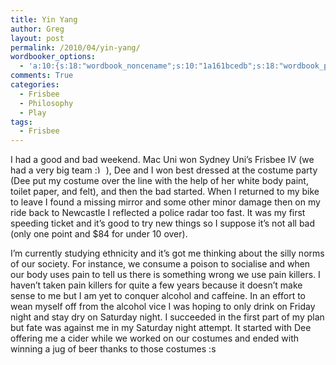 ```yaml
---
title: Yin Yang
author: Greg
layout: post
permalink: /2010/04/yin-yang/
wordbooker_options:
  - 'a:10:{s:18:"wordbook_noncename";s:10:"1a161bcedb";s:18:"wordbook_page_post";s:4:"-100";s:18:"wordbook_orandpage";s:1:"2";s:23:"wordbook_default_author";s:1:"2";s:23:"wordbook_extract_length";s:3:"256";s:19:"wordbook_actionlink";s:3:"300";s:26:"wordbooker_publish_default";s:2:"on";s:18:"wordbook_attribute";s:31:"Posted a new post on their blog";s:29:"wordbooker_status_update_text";s:35:": New blog post :  %title% - %link%";s:20:"wordbook_comment_get";s:2:"on";}'
comments: True
categories:
  - Frisbee
  - Philosophy
  - Play
tags:
  - Frisbee
---
```

I had a good and bad weekend. Mac Uni won Sydney Uni&#8217;s Frisbee IV (we had a very big team <img src="http://gregology.net/wp-includes/images/smilies/simple-smile.png" alt=":)" class="wp-smiley" style="height: 1em; max-height: 1em;" /> ), Dee and I won best dressed at the costume party (Dee put my costume over the line with the help of her white body paint, toilet paper, and felt), and then the bad started. When I returned to my bike to leave I found a missing mirror and some other minor damage then on my ride back to Newcastle I reflected a police radar too fast. It was my first speeding ticket and it&#8217;s good to try new things so I suppose it&#8217;s not all bad (only one point and $84 for under 10 over).

I&#8217;m currently studying ethnicity and it&#8217;s got me thinking about the silly norms of our society. For instance, we consume a poison to socialise and when our body uses pain to tell us there is something wrong we use pain killers. I haven&#8217;t taken pain killers for quite a few years because it doesn&#8217;t make sense to me but I am yet to conquer alcohol and caffeine. In an effort to wean myself off from the alcohol vice I was hoping to only drink on Friday night and stay dry on Saturday night. I succeeded in the first part of my plan but fate was against me in my Saturday night attempt. It started with Dee offering me a cider while we worked on our costumes and ended with winning a jug of beer thanks to those costumes :s